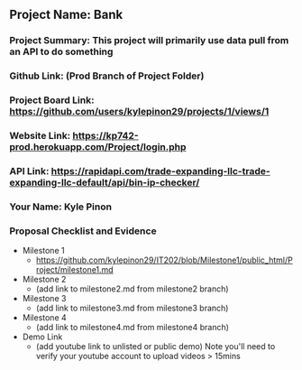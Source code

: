 ## Project Name: Bank
### Project Summary:  This project will primarily use data pull from an API to do something 
### Github Link: (Prod Branch of Project Folder)
### Project Board Link: https://github.com/users/kylepinon29/projects/1/views/1 
### Website Link: https://kp742-prod.herokuapp.com/Project/login.php 
### API Link: https://rapidapi.com/trade-expanding-llc-trade-expanding-llc-default/api/bin-ip-checker/
### Your Name: Kyle Pinon 

 
 
### Proposal Checklist and Evidence

- Milestone 1
  - https://github.com/kylepinon29/IT202/blob/Milestone1/public_html/Project/milestone1.md 
- Milestone 2
  - (add link to milestone2.md from milestone2 branch)
- Milestone 3
  - (add link to milestone3.md from milestone3 branch)
- Milestone 4
  - (add link to milestone4.md from milestone4 branch)
- Demo Link
  - (add youtube link to unlisted or public demo) Note you'll need to verify your youtube account to upload videos > 15mins
